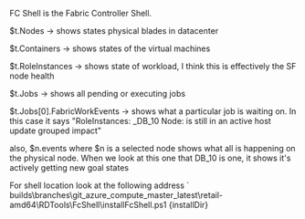 FC Shell is the Fabric Controller Shell.

$t.Nodes -> shows states physical blades in datacenter

$t.Containers -> shows states of the virtual machines

$t.RoleInstances -> shows state of workload, I think this is effectively the SF node health

$t.Jobs -> shows all pending or executing jobs

$t.Jobs[0].FabricWorkEvents -> shows what a particular job is waiting on. In this case it says "RoleInstances: _DB_10 Node: <id> is still in an active host update grouped impact"

also, $n.events where $n is a selected node shows what all is happening on the physical node. When we look at this one that DB_10 is one, it shows it's actively getting new goal states

For shell location look at the following address
`
builds\branches\git_azure_compute_master_latest\retail-
amd64\RDTools\FcShell\installFcShell.ps1 {installDir}

